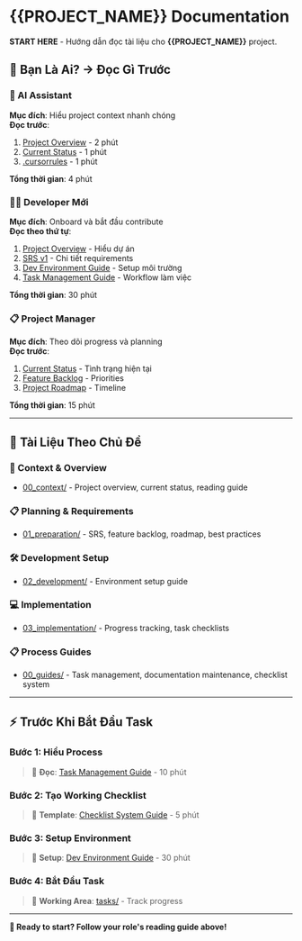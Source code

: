 # {{PROJECT_NAME}} Documentation

<!-- 
📝 HƯỚNG DẪN SỬ DỤNG TEMPLATE:
1. Thay thế {{PROJECT_NAME}} bằng tên dự án của bạn
2. Cập nhật các đường link trong phần "Đọc Gì Trước" để trỏ đến đúng file
3. Điều chỉnh thời gian ước tính phù hợp với độ phức tạp dự án
4. Thêm/bớt vai trò nếu cần (ví dụ: DevOps, Designer)
-->

**START HERE** - Hướng dẫn đọc tài liệu cho **{{PROJECT_NAME}}** project.

## 🎯 **Bạn Là Ai? → Đọc Gì Trước**

### **🤖 AI Assistant**
**Mục đích**: Hiểu project context nhanh chóng  
**Đọc trước**: 
1. [Project Overview](00_context/project_overview.md) - 2 phút
2. [Current Status](00_context/current_status.md) - 1 phút  
3. [.cursorrules](../.cursorrules) - 1 phút

**Tổng thời gian**: 4 phút

### **👨‍💻 Developer Mới**
**Mục đích**: Onboard và bắt đầu contribute  
**Đọc theo thứ tự**:
1. [Project Overview](00_context/project_overview.md) - Hiểu dự án
2. [SRS v1](01_preparation/srs_v1.md) - Chi tiết requirements  
3. [Dev Environment Guide](02_development/dev_env_guide.md) - Setup môi trường
4. [Task Management Guide](00_guides/task_management_guide.md) - Workflow làm việc

**Tổng thời gian**: 30 phút

### **📋 Project Manager**
**Mục đích**: Theo dõi progress và planning  
**Đọc trước**:
1. [Current Status](00_context/current_status.md) - Tình trạng hiện tại
2. [Feature Backlog](01_preparation/feature_backlog.md) - Priorities
3. [Project Roadmap](01_preparation/project_roadmap.md) - Timeline

**Tổng thời gian**: 15 phút

<!-- 
💡 TIP: Bạn có thể thêm các vai trò khác như:
- UX/UI Designer
- DevOps Engineer  
- QA Tester
Chỉ cần copy format trên và điều chỉnh danh sách đọc phù hợp
-->

---

## 📁 **Tài Liệu Theo Chủ Đề**

### **🎯 Context & Overview**
- [00_context/](00_context/) - Project overview, current status, reading guide

### **📋 Planning & Requirements**  
- [01_preparation/](01_preparation/) - SRS, feature backlog, roadmap, best practices

### **🛠️ Development Setup**
- [02_development/](02_development/) - Environment setup guide

### **💻 Implementation**
- [03_implementation/](03_implementation/) - Progress tracking, task checklists

### **📋 Process Guides**
- [00_guides/](00_guides/) - Task management, documentation maintenance, checklist system

---

## ⚡ **Trước Khi Bắt Đầu Task**

### **Bước 1: Hiểu Process**
> 📖 **Đọc**: [Task Management Guide](00_guides/task_management_guide.md) - 10 phút

### **Bước 2: Tạo Working Checklist**  
> 📖 **Template**: [Checklist System Guide](00_guides/checklist_system_guide.md) - 5 phút

### **Bước 3: Setup Environment**
> 📖 **Setup**: [Dev Environment Guide](02_development/dev_env_guide.md) - 30 phút

### **Bước 4: Bắt Đầu Task**
> 📖 **Working Area**: [tasks/](03_implementation/tasks/) - Track progress

---

**🚀 Ready to start? Follow your role's reading guide above!** 

<!-- 
🔧 CUSTOMIZATION NOTES:
- Thời gian ước tính có thể điều chỉnh tùy theo:
  + Độ phức tạp dự án
  + Kinh nghiệm của team
  + Độ chi tiết của tài liệu
- Có thể thêm emoji hoặc icon khác để phù hợp với brand
- Section "Trước Khi Bắt Đầu Task" có thể rút gọn cho dự án nhỏ
--> 